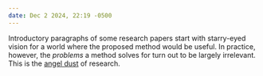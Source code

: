 ```yaml
---
date: Dec 2 2024, 22:19 -0500
---
```


Introductory paragraphs of some research papers start with starry-eyed vision for a world where the proposed method would be useful. 
In practice, however, the *problems* a method solves for turn out to be largely irrelevant. 
This is the [angel dust](https://en.wikipedia.org/wiki/Angel_dusting) of research.

